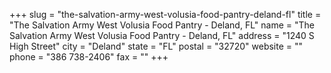 +++
slug = "the-salvation-army-west-volusia-food-pantry-deland-fl"
title = "The Salvation Army West Volusia Food Pantry - Deland, FL"
name = "The Salvation Army West Volusia Food Pantry - Deland, FL"
address = "1240 S High Street"
city = "Deland"
state = "FL"
postal = "32720"
website = ""
phone = "386 738-2406"
fax = ""
+++
